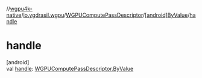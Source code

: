 //[wgpu4k-native](../../../../index.md)/[io.ygdrasil.wgpu](../../index.md)/[WGPUComputePassDescriptor](../index.md)/[[android]ByValue](index.md)/[handle](handle.md)

# handle

[android]\
val [handle](handle.md): [WGPUComputePassDescriptor.ByValue](../../../io.ygdrasil.wgpu.android/-w-g-p-u-compute-pass-descriptor/-by-value/index.md)